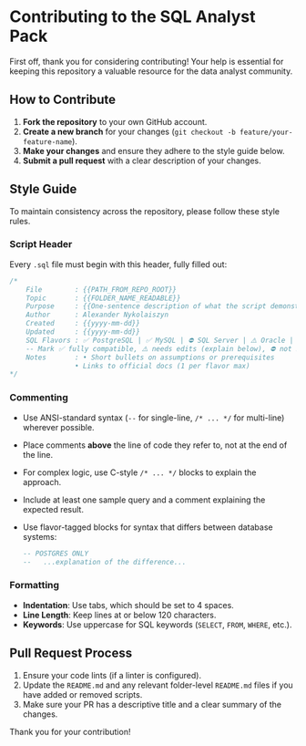 # Contributing to the SQL Analyst Pack

First off, thank you for considering contributing! Your help is essential for keeping this repository a valuable resource for the data analyst community.

## How to Contribute

1.  **Fork the repository** to your own GitHub account.
2.  **Create a new branch** for your changes (`git checkout -b feature/your-feature-name`).
3.  **Make your changes** and ensure they adhere to the style guide below.
4.  **Submit a pull request** with a clear description of your changes.

## Style Guide

To maintain consistency across the repository, please follow these style rules.

### Script Header

Every `.sql` file must begin with this header, fully filled out:

```sql
/*
    File        : {{PATH_FROM_REPO_ROOT}}
    Topic       : {{FOLDER_NAME_READABLE}}
    Purpose     : {{One-sentence description of what the script demonstrates}}
    Author      : Alexander Nykolaiszyn
    Created     : {{yyyy-mm-dd}}
    Updated     : {{yyyy-mm-dd}}
    SQL Flavors : ✅ PostgreSQL | ✅ MySQL | ⛔ SQL Server | ⚠️ Oracle | ✅ SQLite | ⚠️ BigQuery | ✅ Snowflake
    -- Mark ✅ fully compatible, ⚠️ needs edits (explain below), ⛔ not supported.
    Notes       : • Short bullets on assumptions or prerequisites
                • Links to official docs (1 per flavor max)
*/
```

### Commenting

-   Use ANSI-standard syntax (`--` for single-line, `/* ... */` for multi-line) wherever possible.
-   Place comments **above** the line of code they refer to, not at the end of the line.
-   For complex logic, use C-style `/* ... */` blocks to explain the approach.
-   Include at least one sample query and a comment explaining the expected result.
-   Use flavor-tagged blocks for syntax that differs between database systems:

    ```sql
    -- POSTGRES ONLY
    --   ...explanation of the difference...
    ```

### Formatting

-   **Indentation**: Use tabs, which should be set to 4 spaces.
-   **Line Length**: Keep lines at or below 120 characters.
-   **Keywords**: Use uppercase for SQL keywords (`SELECT`, `FROM`, `WHERE`, etc.).

## Pull Request Process

1.  Ensure your code lints (if a linter is configured).
2.  Update the `README.md` and any relevant folder-level `README.md` files if you have added or removed scripts.
3.  Make sure your PR has a descriptive title and a clear summary of the changes.

Thank you for your contribution!

